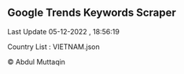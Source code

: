 

## Google Trends Keywords Scraper 
 
Last Update 05-12-2022 , 18:56:19

Country List :
VIETNAM.json



© Abdul Muttaqin 
